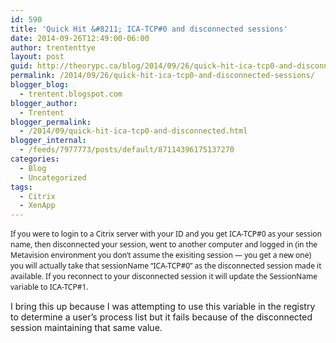 ```yaml
---
id: 590
title: 'Quick Hit &#8211; ICA-TCP#0 and disconnected sessions'
date: 2014-09-26T12:49:00-06:00
author: trententtye
layout: post
guid: http://theorypc.ca/blog/2014/09/26/quick-hit-ica-tcp0-and-disconnected-sessions/
permalink: /2014/09/26/quick-hit-ica-tcp0-and-disconnected-sessions/
blogger_blog:
  - trentent.blogspot.com
blogger_author:
  - Trentent
blogger_permalink:
  - /2014/09/quick-hit-ica-tcp0-and-disconnected.html
blogger_internal:
  - /feeds/7977773/posts/default/87114396175137270
categories:
  - Blog
  - Uncategorized
tags:
  - Citrix
  - XenApp
---
```

<span style="font-family: 'Segoe UI'; font-size: 9pt;">If you were to login to a Citrix server with your ID and you get ICA-TCP#0 as your session name, then disconnected your session, went to another computer and logged in (in the Metavision environment you don&#8217;t assume the exisiting session &#8212; you get a new one) you will actually take that sessionName &#8220;ICA-TCP#0&#8221; as the disconnected session made it available. If you reconnect to your disconnected session it will update the SessionName variable to ICA-TCP#1. </span>

I bring this up because I was attempting to use this variable in the registry to determine a user&#8217;s process list but it fails because of the disconnected session maintaining that same value.

<table>
</table>

<!-- AddThis Advanced Settings generic via filter on the_content -->

<!-- AddThis Share Buttons generic via filter on the_content -->